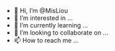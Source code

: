 - 👋 Hi, I’m @MisLiou
- 👀 I’m interested in ...
- 🌱 I’m currently learning ...
- 💞️ I’m looking to collaborate on ...
- 📫 How to reach me ...

<!---
MisLiou/MisLiou is a ✨ special ✨ repository because its `README.md` (this file) appears on your GitHub profile.
You can click the Preview link to take a look at your changes.
--->
